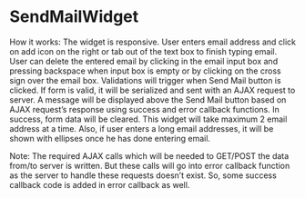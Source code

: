 # SendMailWidget

How it works:
The widget is responsive.
User enters email address and click on add icon on the right or tab out of the text box to finish typing email.
User can delete the entered email by clicking in the email input box and pressing backspace when input box is empty or by clicking on the cross sign over the email box.
Validations will trigger when Send Mail button is clicked. 
If form is valid, it will be serialized and sent with an AJAX request to server.
A message will be displayed above the Send Mail button based on AJAX request’s response using success and error callback functions. 
In success, form data will be cleared.
This widget will take maximum 2 email address at a time. 
Also, if user enters a long email addresses, it will be shown with ellipses once he has done entering email. 

Note: 
The required AJAX calls which will be needed to GET/POST the data from/to server is written.
But these calls will go into error callback function as the server to handle these requests doesn’t exist. 
So, some success callback code is added in error callback as well.

